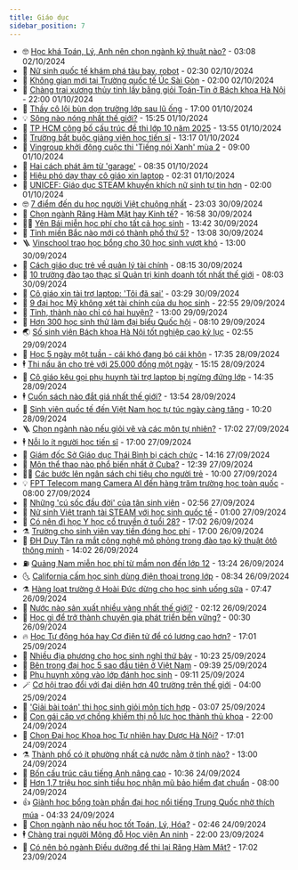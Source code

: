 ```yaml
---
title: Giáo dục
sidebar_position: 7
---
```


<!-- vnexpress-giao-duc:START -->
- 🤓 [Học khá Toán, Lý, Anh nên chọn ngành kỹ thuật nào?](https://vnexpress.net/hoc-kha-toan-ly-anh-nen-chon-nganh-ky-thuat-nao-4799149.html) - 03:08 02/10/2024
- 🦆 [Nữ sinh quốc tế khám phá tàu bay, robot](https://vnexpress.net/nu-sinh-quoc-te-kham-pha-tau-bay-robot-4799058.html) - 02:30 02/10/2024
- 🦩 [Không gian mới tại Trường quốc tế Úc Sài Gòn](https://vnexpress.net/khong-gian-moi-tai-truong-quoc-te-uc-sai-gon-4798955.html) - 02:00 02/10/2024
- 🌮 [Chàng trai xương thủy tinh lấy bằng giỏi Toán-Tin ở Bách khoa Hà Nội](https://vnexpress.net/chang-trai-xuong-thuy-tinh-lay-bang-gioi-toan-tin-o-bach-khoa-ha-noi-4798900.html) - 22:00 01/10/2024
- 🔭 [Thầy cô lội bùn dọn trường lớp sau lũ ống](https://vnexpress.net/thay-co-loi-bun-don-truong-lop-sau-lu-ong-4799117.html) - 17:00 01/10/2024
- 💡 [Sông nào nóng nhất thế giới?](https://vnexpress.net/song-nao-nong-nhat-the-gioi-4799063.html) - 15:25 01/10/2024
- 🥰 [TP HCM công bố cấu trúc đề thi lớp 10 năm 2025](https://vnexpress.net/tp-hcm-cong-bo-cau-truc-de-thi-lop-10-nam-2025-4799128.html) - 13:55 01/10/2024
- 🐲 [Trường bắt buộc giảng viên học tiến sĩ](https://vnexpress.net/truong-bat-buoc-giang-vien-hoc-tien-si-4799014.html) - 13:17 01/10/2024
- 🦒 [Vingroup khởi động cuộc thi &#39;Tiếng nói Xanh&#39; mùa 2](https://vnexpress.net/vingroup-khoi-dong-cuoc-thi-tieng-noi-xanh-mua-2-4798986.html) - 09:00 01/10/2024
- 🦆 [Hai cách phát âm từ &#39;garage&#39;](https://vnexpress.net/hai-cach-phat-am-tu-garage-4799002.html) - 08:35 01/10/2024
- 🧰 [Hiệu phó dạy thay cô giáo xin laptop](https://vnexpress.net/hieu-pho-day-thay-co-giao-xin-laptop-4798767.html) - 02:31 01/10/2024
- 🐘 [UNICEF: Giáo dục STEAM khuyến khích nữ sinh tự tin hơn](https://vnexpress.net/unicef-giao-duc-steam-khuyen-khich-nu-sinh-tu-tin-hon-4798766.html) - 02:00 01/10/2024
- 🤓 [7 điểm đến du học người Việt chuộng nhất](https://vnexpress.net/7-diem-den-du-hoc-nguoi-viet-chuong-nhat-4798665.html) - 23:03 30/09/2024
- 🧰 [Chọn ngành Răng Hàm Mặt hay Kinh tế?](https://vnexpress.net/chon-nganh-rang-ham-mat-hay-kinh-te-4798659.html) - 16:58 30/09/2024
- 🧑‍💻 [Yên Bái miễn học phí cho tất cả học sinh](https://vnexpress.net/yen-bai-mien-hoc-phi-cho-tat-ca-hoc-sinh-4798679.html) - 13:42 30/09/2024
- 🫶 [Tỉnh miền Bắc nào mới có thành phố thứ 5?](https://vnexpress.net/tinh-mien-bac-nao-moi-co-thanh-pho-thu-5-4798657.html) - 13:08 30/09/2024
- 🪜 [Vinschool trao học bổng cho 30 học sinh vượt khó](https://vnexpress.net/vinschool-trao-hoc-bong-cho-30-hoc-sinh-vuot-kho-4798667.html) - 13:00 30/09/2024
- 🎊 [Cách giáo dục trẻ về quản lý tài chính](https://vnexpress.net/cach-giao-duc-tre-ve-quan-ly-tai-chinh-4798577.html) - 08:15 30/09/2024
- 🧐 [10 trường đào tạo thạc sĩ Quản trị kinh doanh tốt nhất thế giới](https://vnexpress.net/10-truong-dao-tao-thac-si-quan-tri-kinh-doanh-tot-nhat-the-gioi-4798387.html) - 08:03 30/09/2024
- 🌈 [Cô giáo xin tài trợ laptop: &#39;Tôi đã sai&#39;](https://vnexpress.net/co-giao-xin-tai-tro-laptop-toi-da-sai-4798438.html) - 03:29 30/09/2024
- 🥰 [9 đại học Mỹ không xét tài chính của du học sinh](https://vnexpress.net/9-dai-hoc-my-khong-xet-tai-chinh-cua-du-hoc-sinh-4794998.html) - 22:55 29/09/2024
- 🎡 [Tỉnh, thành nào chỉ có hai huyện?](https://vnexpress.net/tinh-thanh-nao-chi-co-hai-huyen-4798272.html) - 13:00 29/09/2024
- 🎊 [Hơn 300 học sinh thử làm đại biểu Quốc hội](https://vnexpress.net/hon-300-hoc-sinh-thu-lam-dai-bieu-quoc-hoi-4798219.html) - 08:10 29/09/2024
- 🌏 [Số sinh viên Bách khoa Hà Nội tốt nghiệp cao kỷ lục](https://vnexpress.net/so-sinh-vien-bach-khoa-ha-noi-tot-nghiep-cao-ky-luc-4798165.html) - 02:55 29/09/2024
- 🥸 [Học 5 ngày một tuần - cái khó đang bó cái khôn](https://vnexpress.net/hoc-5-ngay-mot-tuan-cai-kho-dang-bo-cai-khon-4798068.html) - 17:35 28/09/2024
- 🕴 [Thi nấu ăn cho trẻ với 25.000 đồng một ngày](https://vnexpress.net/thi-nau-an-cho-tre-voi-25-000-dong-mot-ngay-4798114.html) - 15:15 28/09/2024
- 💂 [Cô giáo kêu gọi phụ huynh tài trợ laptop bị ngừng đứng lớp](https://vnexpress.net/co-giao-keu-goi-phu-huynh-tai-tro-laptop-bi-ngung-dung-lop-4798103.html) - 14:35 28/09/2024
- 🕴 [Cuốn sách nào đắt giá nhất thế giới?](https://vnexpress.net/cuon-sach-nao-dat-gia-nhat-the-gioi-4798113.html) - 13:54 28/09/2024
- 🌋 [Sinh viên quốc tế đến Việt Nam học tự túc ngày càng tăng](https://vnexpress.net/sinh-vien-quoc-te-den-viet-nam-hoc-tu-tuc-ngay-cang-tang-4797318.html) - 10:20 28/09/2024
- 🪜 [Chọn ngành nào nếu giỏi vẽ và các môn tự nhiên?](https://vnexpress.net/chon-nganh-nao-neu-gioi-ve-va-cac-mon-tu-nhien-4797420.html) - 17:02 27/09/2024
- 🕴 [Nỗi lo ít người học tiến sĩ](https://vnexpress.net/noi-lo-it-nguoi-hoc-tien-si-4796479.html) - 17:00 27/09/2024
- 🎃 [Giám đốc Sở Giáo dục Thái Bình bị cách chức](https://vnexpress.net/giam-doc-so-giao-duc-thai-binh-bi-cach-chuc-4797870.html) - 14:16 27/09/2024
- 🦏 [Môn thể thao nào phổ biến nhất ở Cuba?](https://vnexpress.net/mon-the-thao-nao-pho-bien-nhat-o-cuba-4797800.html) - 12:39 27/09/2024
- 🧑‍🏫 [Các bước lên ngân sách chi tiêu cho người trẻ](https://vnexpress.net/cac-buoc-len-ngan-sach-chi-tieu-cho-nguoi-tre-4797806.html) - 10:00 27/09/2024
- 💡 [FPT Telecom mang Camera AI đến hàng trăm trường học toàn quốc](https://vnexpress.net/fpt-telecom-mang-camera-ai-den-hang-tram-truong-hoc-toan-quoc-4797718.html) - 08:00 27/09/2024
- 🐎 [Những &#39;cú sốc đầu đời&#39; của tân sinh viên](https://vnexpress.net/nhung-cu-soc-dau-doi-cua-tan-sinh-vien-4797343.html) - 02:56 27/09/2024
- 🧰 [Nữ sinh Việt tranh tài STEAM với học sinh quốc tế](https://vnexpress.net/nu-sinh-viet-tranh-tai-steam-voi-hoc-sinh-quoc-te-4797407.html) - 01:00 27/09/2024
- 🙉 [Có nên đi học Y học cổ truyền ở tuổi 28?](https://vnexpress.net/co-nen-di-hoc-y-hoc-co-truyen-o-tuoi-28-4797417.html) - 17:02 26/09/2024
- ⚗️ [Trường cho sinh viên vay tiền đóng học phí](https://vnexpress.net/truong-cho-sinh-vien-vay-tien-dong-hoc-phi-4797077.html) - 17:00 26/09/2024
- 🌝 [ĐH Duy Tân ra mắt công nghệ mô phỏng trong đào tạo kỹ thuật ôtô thông minh](https://vnexpress.net/dh-duy-tan-ra-mat-cong-nghe-mo-phong-trong-dao-tao-ky-thuat-oto-thong-minh-4797470.html) - 14:02 26/09/2024
- ⛽️ [Quảng Nam miễn học phí từ mầm non đến lớp 12](https://vnexpress.net/quang-nam-mien-hoc-phi-tu-mam-non-den-lop-12-4797457.html) - 13:24 26/09/2024
- 🌜 [California cấm học sinh dùng điện thoại trong lớp](https://vnexpress.net/california-cam-hoc-sinh-dung-dien-thoai-trong-lop-4797313.html) - 08:34 26/09/2024
- ⚗️ [Hàng loạt trường ở Hoài Đức dừng cho học sinh uống sữa](https://vnexpress.net/hang-loat-truong-o-hoai-duc-dung-cho-hoc-sinh-uong-sua-4796900.html) - 07:47 26/09/2024
- 🧰 [Nước nào sản xuất nhiều vàng nhất thế giới?](https://vnexpress.net/nuoc-nao-san-xuat-nhieu-vang-nhat-the-gioi-4797016.html) - 02:12 26/09/2024
- 🤗 [Học gì để trở thành chuyên gia phát triển bền vững?](https://vnexpress.net/hoc-gi-de-tro-thanh-chuyen-gia-phat-trien-ben-vung-4796952.html) - 00:30 26/09/2024
- 🔥 [Học Tự động hóa hay Cơ điện tử để có lương cao hơn?](https://vnexpress.net/hoc-tu-dong-hoa-hay-co-dien-tu-de-co-luong-cao-hon-4796054.html) - 17:01 25/09/2024
- 💪 [Nhiều địa phương cho học sinh nghỉ thứ bảy](https://vnexpress.net/nhieu-dia-phuong-cho-hoc-sinh-nghi-thu-bay-4796985.html) - 10:23 25/09/2024
- 💂 [Bên trong đại học 5 sao đầu tiên ở Việt Nam](https://vnexpress.net/ben-trong-dai-hoc-5-sao-dau-tien-o-viet-nam-4789048.html) - 09:39 25/09/2024
- 🌮 [Phụ huynh xông vào lớp đánh học sinh](https://vnexpress.net/phu-huynh-xong-vao-lop-danh-hoc-sinh-4796903.html) - 09:11 25/09/2024
- 🪄 [Cơ hội trao đổi với đại diện hơn 40 trường trên thế giới](https://vnexpress.net/co-hoi-trao-doi-voi-dai-dien-hon-40-truong-tren-the-gioi-4796780.html) - 04:00 25/09/2024
- 🎡 [&#39;Giải bài toán&#39; thi học sinh giỏi môn tích hợp](https://vnexpress.net/giai-bai-toan-thi-hoc-sinh-gioi-mon-tich-hop-4796344.html) - 03:07 25/09/2024
- 🌈 [Con gái cặp vợ chồng khiếm thị nỗ lực học thành thủ khoa](https://vnexpress.net/con-gai-cap-vo-chong-khiem-thi-no-luc-hoc-thanh-thu-khoa-4796397.html) - 22:00 24/09/2024
- 🎊 [Chọn Đại học Khoa học Tự nhiên hay Dược Hà Nội?](https://vnexpress.net/chon-dai-hoc-khoa-hoc-tu-nhien-hay-duoc-ha-noi-4796005.html) - 17:01 24/09/2024
- ⚗️ [Thành phố có ít phường nhất cả nước nằm ở tỉnh nào?](https://vnexpress.net/thanh-pho-co-it-phuong-nhat-ca-nuoc-nam-o-tinh-nao-4796603.html) - 13:00 24/09/2024
- 🌁 [Bốn cấu trúc câu tiếng Anh nâng cao](https://vnexpress.net/bon-cau-truc-cau-tieng-anh-nang-cao-4796575.html) - 10:36 24/09/2024
- 🦏 [Hơn 1,7 triệu học sinh tiểu học nhận mũ bảo hiểm đạt chuẩn](https://vnexpress.net/hon-1-7-trieu-hoc-sinh-tieu-hoc-nhan-mu-bao-hiem-dat-chuan-4796321.html) - 08:00 24/09/2024
- 👍 [Giành học bổng toàn phần đại học nổi tiếng Trung Quốc nhờ thích múa](https://vnexpress.net/gianh-hoc-bong-toan-phan-dai-hoc-noi-tieng-trung-quoc-nho-thich-mua-4794959.html) - 04:33 24/09/2024
- 🌈 [Chọn ngành nào nếu học tốt Toán, Lý, Hóa?](https://vnexpress.net/chon-nganh-nao-neu-hoc-tot-toan-ly-hoa-4796124.html) - 02:46 24/09/2024
- 🕴 [Chàng trai người Mông đỗ Học viện An ninh](https://vnexpress.net/chang-trai-nguoi-mong-do-hoc-vien-an-ninh-4796105.html) - 22:00 23/09/2024
- 🧰 [Có nên bỏ ngành Điều dưỡng để thi lại Răng Hàm Mặt?](https://vnexpress.net/co-nen-bo-nganh-dieu-duong-de-thi-lai-rang-ham-mat-4796055.html) - 17:02 23/09/2024<!-- vnexpress-giao-duc:END -->
